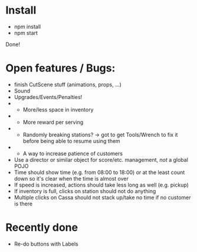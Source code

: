 # Install

* npm install
* npm start

Done!


# Open features / Bugs:
* finish CutScene stuff (animations, props, ...)
* Sound
* Upgrades/Events/Penalties!
* * More/less space in inventory
* * More reward per serving
* * Randomly breaking stations? -> got to get Tools/Wrench to fix it before being able to resume using them
* * A way to increase patience of customers
* Use a director or similar object for score/etc. management, *not* a global POJO
* Time should show time (e.g. from 08:00 to 18:00) or at the least count down so it's clear when the time is almost over
* If speed is increased, actions should take less long as well (e.g. pickup)
* If inventory is full, clicks on station should not do anything
* Multiple clicks on Cassa should not stack up/take no time if no customer is there

# Recently done
* Re-do buttons with Labels